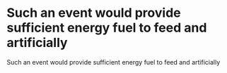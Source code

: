 # Such an event would provide sufficient energy fuel to feed and artificially

Such an event would provide sufficient energy fuel to feed and artificially